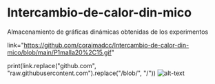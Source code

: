 # Intercambio-de-calor-din-mico
Almacenamiento de gráficas dinámicas obtenidas de los experimentos

link="https://github.com/coraimadcc/Intercambio-de-calor-din-mico/blob/main/P1malla20%2C15.gif"

print(link.replace("github.com", "raw.githubusercontent.com").replace("/blob/", "/"))
![alt-text](https://github.com/coraimadcc/Intercambio-de-calor-din-mico/blob/main/P1malla20%2C15.gif)
